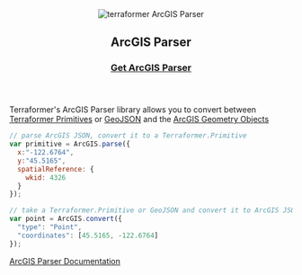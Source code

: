 <header class="subhead">
  <img src="assets/images/terraformer-arcparser.png" alt="terraformer ArcGIS Parser">
  <h2>ArcGIS Parser</h2>
  <h3><a href="/" class="button button-light">Get ArcGIS Parser</a></h3>
</header>

Terraformer's ArcGIS Parser library allows you to convert between [Terraformer Primitives]() or [GeoJSON](http://geojson.org/geojson-spec.html) and the [ArcGIS Geometry Objects](http://resources.arcgis.com/en/help/arcgis-rest-api/#/Geometry_Objects/02r3000000n1000000/)

```js
// parse ArcGIS JSON, convert it to a Terraformer.Primitive
var primitive = ArcGIS.parse({
  x:"-122.6764",
  y:"45.5165",
  spatialReference: {
    wkid: 4326
  }
});

// take a Terraformer.Primitive or GeoJSON and convert it to ArcGIS JSON
var point = ArcGIS.convert({
  "type": "Point",
  "coordinates": [45.5165, -122.6764]
});
```

[ArcGIS Parser Documentation](/)